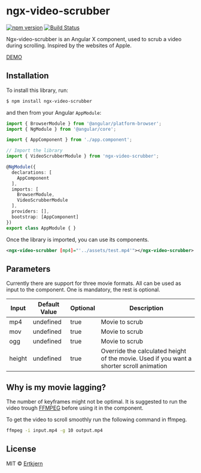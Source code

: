 # ngx-video-scrubber

[![npm version](https://badge.fury.io/js/ngx-video-scrubber.svg)](https://badge.fury.io/js/ngx-video-scrubber)
[![Build Status](https://travis-ci.org/ertkjern/ngx-video-scrubber.svg?branch=master)](https://travis-ci.org/ertkjern/ngx-video-scrubber)

Ngx-video-scrubber is an Angular X component, used to scrub a video during scrolling. Inspired by the websites of Apple.

[DEMO](https://vinoppskrifter.net/)

## Installation

To install this library, run:

```bash
$ npm install ngx-video-scrubber
```

and then from your Angular `AppModule`:

```typescript
import { BrowserModule } from '@angular/platform-browser';
import { NgModule } from '@angular/core';

import { AppComponent } from './app.component';

// Import the library
import { VideoScrubberModule } from 'ngx-video-scrubber';

@NgModule({
  declarations: [
    AppComponent
  ],
  imports: [
    BrowserModule,
    VideoScrubberModule
  ],
  providers: [],
  bootstrap: [AppComponent]
})
export class AppModule { }
```

Once the library is imported, you can use its components.

```xml
<ngx-video-scrubber [mp4]="'../assets/test.mp4'"></ngx-video-scrubber>
```

## Parameters

Currently there are support for three movie formats. All can be used as input to the component. One is mandatory, the rest is optional.

| Input         | Default Value | Optional      | Description   |
| ------------- | ------------- | ------------- | ------------- |
| mp4           | undefined     | true          | Movie to scrub|
| mov           | undefined     | true          | Movie to scrub|
| ogg           | undefined     | true          | Movie to scrub|
| height        | undefined     | true          | Override the calculated height of the movie. Used if you want a shorter scroll animation|

## Why is my movie lagging?

The number of keyframes might not be optimal. It is suggested to run the video trough [FFMPEG](https://www.ffmpeg.org/) before using it in the component.

To get the video to scroll smoothly run the following command in ffmpeg.

```bash
ffmpeg -i input.mp4 -g 10 output.mp4
```

## License

MIT © [Ertkjern](mailto:orjanert@gmail.com)
